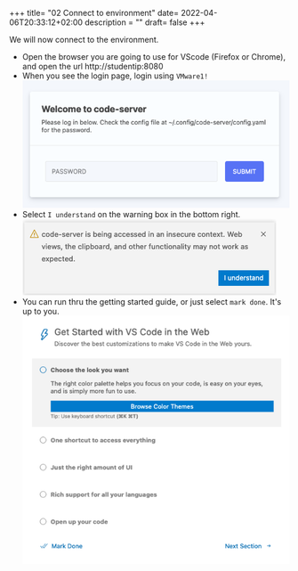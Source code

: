 +++
title= "02 Connect to environment"
date= 2022-04-06T20:33:12+02:00
description = ""
draft= false
+++

We will now connect to the environment.

- Open the browser you are going to use for VScode (Firefox or Chrome), and open the url http://studentip:8080
- When you see the login page, login using `VMware1!`
![login](./images/vscode.png)
- Select `I understand` on the warning box in the bottom right.
![warning](./images/warning.png)
- You can run thru the getting started guide, or just select `mark done`. It's up to you.
![getting_started](./images/getting_started.png)